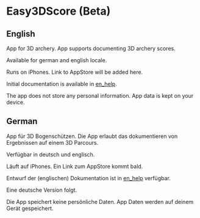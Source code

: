 # Easy3DScore (Beta)

## English

App for 3D archery. App supports documenting 3D archery scores. 

Available for german and english locale.

Runs on iPhones. Link to AppStore will be added here.

Initial documentation is available in [en_help](https://github.com/dsasp/Easy3DScore/edit/main/en_help.md).

The app does not store any personal information. App data is kept on your device.


## German

App für 3D Bogenschützen. Die App erlaubt das dokumentieren von Ergebnissen auf einem 3D Parcours. 

Verfügbar in deutsch und englisch.

Läuft auf iPhones. Ein Link zum AppStore kommt bald. 

Entwurf der (englischen) Dokumentation ist in [en_help](https://github.com/dsasp/Easy3DScore/edit/main/en_help.md) verfügbar. 

Eine deutsche Version folgt.

Die App speichert keine persönliche Daten. App Daten werden auf deinem Gerät gespeichert.
